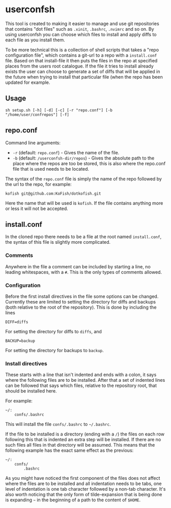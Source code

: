 userconfsh
==========

This tool is created to making it easier to manage and use git repositories that
contains "dot files" such as `.xinit`, `.bashrc`, `.nvimrc` and so on. By using
userconfsh you can choose which files to install and apply diffs to each file as
you install them.

To be more technical this is a collection of shell scripts that takes a "repo
configuration file", which contains a git-url to a repo with a `install.conf`
file. Based on that install-file it then puts the files in the repo at specified
places from the users root catalogue. If the file it tries to install already
exists the user can choose to generate a set of diffs that will be applied in
the future when trying to install that particular file (when the repo has been
updated for example.

Usage
-----

    sh setup.sh [-h] [-d] [-c] [-r "repo.conf"] [-b "/home/user/confrepos"] [-f]

repo.conf
---------

Command line arguments:
 - `-r` (default: `repo.conf`) - Gives the name of the file.
 - `-b` (default: `/userconfsh-dir/repos`) - Gives the absolute path to the
   place where the repos are too be stored, this is also where the repo.conf
   file that is used needs to be located.

The syntax of the `repo.conf` file is simply the name of the repo followed by
the url to the repo, for example:

    kofish git@github.com:KoFish/dotkofish.git

Here the name that will be used is `kofish`. If the file contains anything more
or less it will not be accepted.

install.conf
------------

In the cloned repo there needs to be a file at the root named `install.conf`,
the syntax of this file is slightly more complicated.

### Comments

Anywhere in the file a comment can be included by starting a line, no leading
whitespaces, with a `#`. This is the only types of comments allowed.

### Configuration

Before the first install directives in the file some options can be changed.
Currently these are limited to setting the directory for diffs and backups (both
relative to the root of the repository). This is done by including the lines

    DIFF=diffs

For setting the directory for diffs to `diffs`, and

    BACKUP=backup

For setting the directory for backups to `backup`.

### Install directives

These starts with a line that isn't indented and ends with a colon, it says
where the following files are to be installed. After that a set of indented
lines can be followed that says which files, relative to the repository root,
that should be installed here.

For example:

    ~/:
    	confs/.bashrc

This will install the file `confs/.bashrc` to `~/.bashrc`.

If the file to be installed is a directory (ending with a `/`) the files on each
row following this that is indented an extra step will be installed. If there
are no such files all files in that directory will be assumed. This means that
the following example has the exact same effect as the previous:

    ~/:
    	confs/
    		.bashrc

As you might have noticed the first component of the files does not affect where
the files are to be installed and all indentation needs to be tabs, one level of
indentation is one tab character followed by a non-tab character. It's also
worth noticing that the only form of tilde-expansion that is being done is
expanding `~` in the beginning of a path to the content of `$HOME`.

